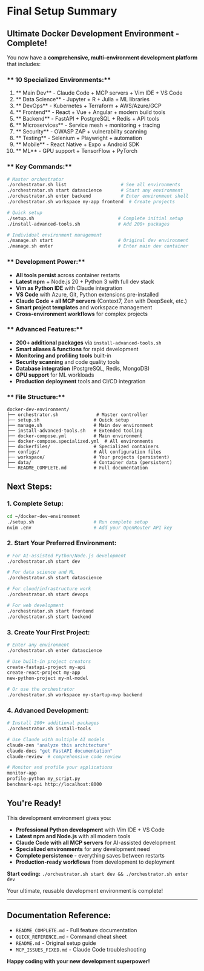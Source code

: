 #  Final Setup Summary

##  **Ultimate Docker Development Environment - Complete!**

You now have a **comprehensive, multi-environment development platform** that includes:

### ** 10 Specialized Environments:**

1. ** Main Dev** - Claude Code + MCP servers + Vim IDE + VS Code
2. ** Data Science** - Jupyter + R + Julia + ML libraries  
3. ** DevOps** - Kubernetes + Terraform + AWS/Azure/GCP
4. ** Frontend** - React + Vue + Angular + modern build tools
5. ** Backend** - FastAPI + PostgreSQL + Redis + API tools
6. ** Microservices** - Service mesh + monitoring + tracing
7. ** Security** - OWASP ZAP + vulnerability scanning
8. ** Testing** - Selenium + Playwright + automation
9. ** Mobile** - React Native + Expo + Android SDK  
10. ** ML** - GPU support + TensorFlow + PyTorch

### ** Key Commands:**

```bash
# Master orchestrator
./orchestrator.sh list                    # See all environments
./orchestrator.sh start datascience       # Start any environment
./orchestrator.sh enter backend           # Enter environment shell
./orchestrator.sh workspace my-app frontend  # Create projects

# Quick setup
./setup.sh                               # Complete initial setup
./install-advanced-tools.sh              # Add 200+ packages

# Individual environment management  
./manage.sh start                        # Original dev environment
./manage.sh enter                        # Enter main dev container
```

### ** Development Power:**

- **All tools persist** across container restarts
- **Latest npm** + Node.js 20 + Python 3 with full dev stack
- **Vim as Python IDE** with Claude integration
- **VS Code** with Azure, Git, Python extensions pre-installed
- **Claude Code + all MCP servers** (Context7, Zen with DeepSeek, etc.)
- **Smart project templates** and workspace management
- **Cross-environment workflows** for complex projects

### ** Advanced Features:**

- **200+ additional packages** via `install-advanced-tools.sh`
- **Smart aliases & functions** for rapid development
- **Monitoring and profiling tools** built-in
- **Security scanning** and code quality tools
- **Database integration** (PostgreSQL, Redis, MongoDB)
- **GPU support** for ML workloads
- **Production deployment** tools and CI/CD integration

### ** File Structure:**
```
docker-dev-environment/
├── orchestrator.sh              # Master controller
├── setup.sh                    # Quick setup
├── manage.sh                   # Main dev environment
├── install-advanced-tools.sh   # Extended tooling
├── docker-compose.yml          # Main environment
├── docker-compose.specialized.yml  # All environments
├── dockerfiles/                # Specialized containers
├── configs/                    # All configuration files
├── workspace/                  # Your projects (persistent)
├── data/                       # Container data (persistent)
└── README_COMPLETE.md          # Full documentation
```

##  **Next Steps:**

### **1. Complete Setup:**
```bash
cd ~/docker-dev-environment
./setup.sh                      # Run complete setup
nvim .env                       # Add your OpenRouter API key
```

### **2. Start Your Preferred Environment:**
```bash
# For AI-assisted Python/Node.js development
./orchestrator.sh start dev

# For data science and ML
./orchestrator.sh start datascience  

# For cloud/infrastructure work
./orchestrator.sh start devops

# For web development
./orchestrator.sh start frontend
./orchestrator.sh start backend
```

### **3. Create Your First Project:**
```bash
# Enter any environment
./orchestrator.sh enter datascience

# Use built-in project creators
create-fastapi-project my-api
create-react-project my-app
new-python-project my-ml-model

# Or use the orchestrator
./orchestrator.sh workspace my-startup-mvp backend
```

### **4. Advanced Development:**
```bash
# Install 200+ additional packages
./orchestrator.sh install-tools

# Use Claude with multiple AI models
claude-zen "analyze this architecture"
claude-docs "get FastAPI documentation"
claude-review  # comprehensive code review

# Monitor and profile your applications
monitor-app
profile-python my_script.py
benchmark-api http://localhost:8000
```

##  **You're Ready!**

This development environment gives you:

- **Professional Python development** with Vim IDE + VS Code
- **Latest npm and Node.js** with all modern tools
- **Claude Code with all MCP servers** for AI-assisted development
- **Specialized environments** for any development need
- **Complete persistence** - everything saves between restarts
- **Production-ready workflows** from development to deployment

**Start coding:** `./orchestrator.sh start dev && ./orchestrator.sh enter dev`

Your ultimate, reusable development environment is complete! 

---

##  **Documentation Reference:**
- `README_COMPLETE.md` - Full feature documentation
- `QUICK_REFERENCE.md` - Command cheat sheet  
- `README.md` - Original setup guide
- `MCP_ISSUES_FIXED.md` - Claude Code troubleshooting

**Happy coding with your new development superpower!** 
